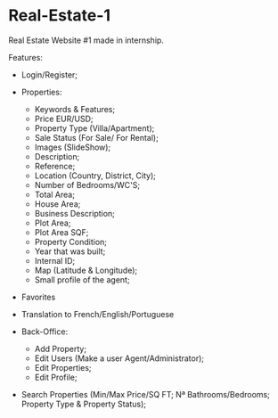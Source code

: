 # Real-Estate-1
Real Estate Website #1 made in internship.

Features:
  - Login/Register;
  - Properties:
    - Keywords & Features;
    - Price EUR/USD;
    - Property Type (Villa/Apartment);
    - Sale Status (For Sale/ For Rental);
    - Images (SlideShow);
    - Description;
    - Reference;
    - Location (Country, District, City);
    - Number of Bedrooms/WC'S;
    - Total Area;
    - House Area;
    - Business Description;
    - Plot Area;
    - Plot Area SQF;
    - Property Condition;
    - Year that was built;
    - Internal ID;
    - Map (Latitude & Longitude);
    - Small profile of the agent;
    
  - Favorites
  - Translation to French/English/Portuguese
  - Back-Office:
    - Add Property;
    - Edit Users (Make a user Agent/Administrator);
    - Edit Properties;
    - Edit Profile;
    
  - Search Properties (Min/Max Price/SQ FT; Nª Bathrooms/Bedrooms; Property Type & Property Status);
  
  
  
